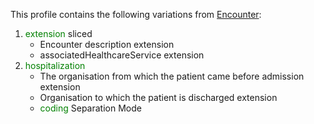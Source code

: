 This profile contains the following variations from [Encounter](http://hl7.org/fhir/R4/Encounter):

1. <span style='color:green'> extension </span>  sliced
   * Encounter description extension
   * associatedHealthcareService extension
1. <span style='color:green'> hospitalization </span> 
      * The organisation from which the patient came before admission extension
      * Organisation to which the patient is discharged extension
   * <span style='color:green'> coding </span> Separation Mode